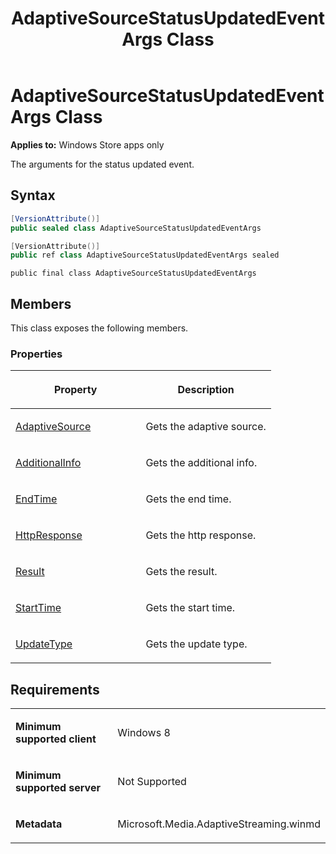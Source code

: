 ﻿---
title: AdaptiveSourceStatusUpdatedEventArgs Class
TOCTitle: AdaptiveSourceStatusUpdatedEventArgs Class
ms:assetid: 4751c700-87ee-470c-85e7-9baca8b7dec9
ms:mtpsurl: https://msdn.microsoft.com/en-us/library/JJ822725(v=VS.90)
ms:contentKeyID: 50079480
ms.date: 11/19/2012
mtps_version: v=VS.90
dev_langs:
- csharp
- c++
- jscript
---

# AdaptiveSourceStatusUpdatedEventArgs Class

**Applies to:** Windows Store apps only

The arguments for the status updated event.

## Syntax

``` csharp
[VersionAttribute()]
public sealed class AdaptiveSourceStatusUpdatedEventArgs
```

``` c++
[VersionAttribute()]
public ref class AdaptiveSourceStatusUpdatedEventArgs sealed
```

``` jscript
public final class AdaptiveSourceStatusUpdatedEventArgs
```

## Members

This class exposes the following members.

### Properties

<table>
<colgroup>
<col style="width: 50%" />
<col style="width: 50%" />
</colgroup>
<thead>
<tr class="header">
<th><p>Property</p></th>
<th><p>Description</p></th>
</tr>
</thead>
<tbody>
<tr class="odd">
<td><p><a href="adaptivesourcestatusupdatedeventargs-adaptivesource-property.md">AdaptiveSource</a></p></td>
<td><p>Gets the adaptive source.</p></td>
</tr>
<tr class="even">
<td><p><a href="adaptivesourcestatusupdatedeventargs-additionalinfo-property.md">AdditionalInfo</a></p></td>
<td><p>Gets the additional info.</p></td>
</tr>
<tr class="odd">
<td><p><a href="adaptivesourcestatusupdatedeventargs-endtime-property.md">EndTime</a></p></td>
<td><p>Gets the end time.</p></td>
</tr>
<tr class="even">
<td><p><a href="adaptivesourcestatusupdatedeventargs-httpresponse-property.md">HttpResponse</a></p></td>
<td><p>Gets the http response.</p></td>
</tr>
<tr class="odd">
<td><p><a href="adaptivesourcestatusupdatedeventargs-result-property.md">Result</a></p></td>
<td><p>Gets the result.</p></td>
</tr>
<tr class="even">
<td><p><a href="adaptivesourcestatusupdatedeventargs-starttime-property.md">StartTime</a></p></td>
<td><p>Gets the start time.</p></td>
</tr>
<tr class="odd">
<td><p><a href="adaptivesourcestatusupdatedeventargs-updatetype-property.md">UpdateType</a></p></td>
<td><p>Gets the update type.</p></td>
</tr>
</tbody>
</table>


## Requirements

<table>
<colgroup>
<col style="width: 50%" />
<col style="width: 50%" />
</colgroup>
<tbody>
<tr class="odd">
<td><p><strong>Minimum supported client</strong></p></td>
<td><p>Windows 8</p></td>
</tr>
<tr class="even">
<td><p><strong>Minimum supported server</strong></p></td>
<td><p>Not Supported</p></td>
</tr>
<tr class="odd">
<td><p><strong>Metadata</strong></p></td>
<td><p>Microsoft.Media.AdaptiveStreaming.winmd</p></td>
</tr>
</tbody>
</table>

